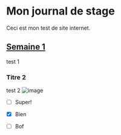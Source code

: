 # Mon journal de stage

Ceci est mon test de site internet. 

## [Semaine 1](semaine_01.md) 
test 1

### Titre 2
test 2 
![image](https://en.wikipedia.org/wiki/Image#/media/File:Image_created_with_a_mobile_phone.png)


- [ ] Super!   
- [x] Bien   
- [ ] Bof   


